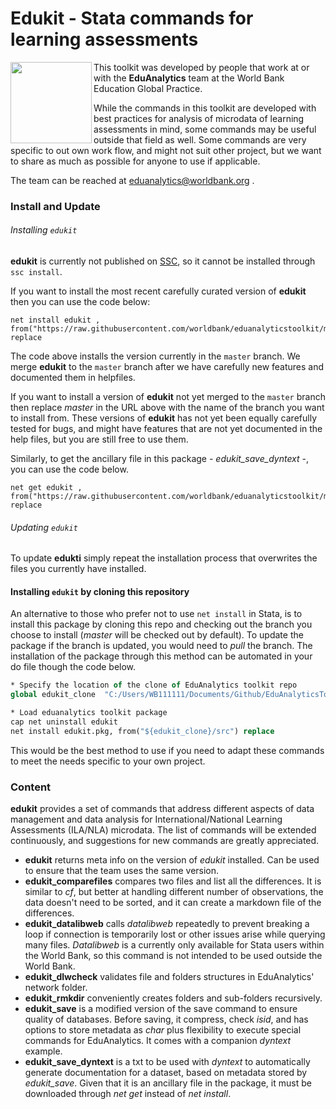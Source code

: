 **Edukit - Stata commands for learning assessments**
=====
<img align="left" src="https://user-images.githubusercontent.com/43160181/62169131-58ea6a00-b2f5-11e9-977f-18117cc9e42d.png" width="130">

This toolkit was developed by people that work at or with the **EduAnalytics** team at the World Bank Education Global Practice.

While the commands in this toolkit are developed with best practices for analysis of microdata of learning assessments in mind, some commands may be useful outside that field as well. Some commands are very specific to out own work flow, and might not suit other project, but we want to share as much as possible for anyone to use if applicable.

The team can be reached at [eduanalytics@worldbank.org](mailto:eduanalytics@worldbank.org) .



### **Install and Update**

###### Installing `edukit`
 **edukit** is currently not published on [SSC](https://www.stata.com/support/ssc-installation/), so it cannot be installed through `ssc install`.

If you want to install the most recent carefully curated version of  **edukit** then you can use the code below:

```
net install edukit , from("https://raw.githubusercontent.com/worldbank/eduanalyticstoolkit/master/src") replace
```

The code above installs the version currently in the `master` branch. We merge **edukit** to the `master` branch after we have carefully new features and documented them in helpfiles.

If you want to install a version of **edukit** not yet merged to the `master` branch then replace _master_ in the URL above with the name of the branch you want to install from. These versions of **edukit** has not yet been equally carefully tested for bugs, and might have features that are not yet documented in the help files, but you are still free to use them.

Similarly, to get the ancillary file in this package - _edukit_save_dyntext_ -, you can use the code below.
```
net get edukit , from("https://raw.githubusercontent.com/worldbank/eduanalyticstoolkit/master/src") replace
```

###### Updating `edukit`
To update **edukti** simply repeat the installation process that overwrites the files you currently have installed.

#### Installing `edukit` by cloning this repository
An alternative to those who prefer not to use `net install` in Stata, is to install this package by cloning this repo and checking out the branch you choose to install (_master_ will be checked out by default). To update the package if the branch is updated, you would need to _pull_ the branch. The installation of the package through this method can be automated in your do file though the code below.

```stata
* Specify the location of the clone of EduAnalytics toolkit repo
global edukit_clone  "C:/Users/WB111111/Documents/Github/EduAnalyticsToolkit"

* Load eduanalytics toolkit package
cap net uninstall edukit
net install edukit.pkg, from("${edukit_clone}/src") replace
```

This would be the best method to use if you need to adapt these commands to meet the needs specific to your own project.

### **Content**
**edukit** provides a set of commands that address different aspects of data management and data analysis for
International/National Learning Assessments (ILA/NLA) microdata.
The list of commands will be extended continuously, and suggestions for
new commands are greatly appreciated.

 - **edukit** returns meta info on the version of _edukit_ installed.
 Can be used to ensure that the team uses the same version.
 - **edukit_comparefiles** compares two files and list all the differences.
It is similar to _cf_, but better at handling different number of observations,
the data doesn't need to be sorted, and it can create a markdown file of the differences.
 - **edukit_datalibweb** calls _datalibweb_ repeatedly to prevent breaking a loop if connection is temporarily lost or other issues arise while querying many files. _Datalibweb_ is a currently only available for Stata users within the World Bank, so this command is not intended to be used outside the World Bank.
 - **edukit_dlwcheck** validates file and folders structures in EduAnalytics' network folder.
 - **edukit_rmkdir** conveniently creates folders and sub-folders recursively.
 - **edukit_save** is a modified version of the save command to ensure quality of databases.
Before saving, it compress, check _isid_, and has options to store metadata as _char_
plus flexibility to execute special commands for EduAnalytics.
It comes with a companion _dyntext_ example.
- **edukit_save_dyntext** is a txt to be used with _dyntext_ to automatically generate
documentation for a dataset, based on metadata stored by _edukit_save_. Given that it
is an ancillary file in the package, it must be downloaded through _net get_ instead of _net install_.

